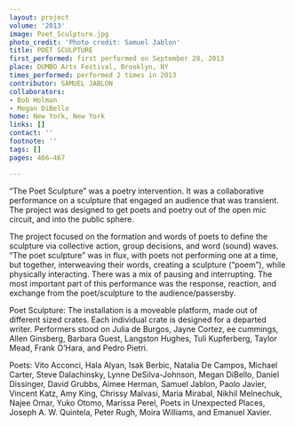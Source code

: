 ```yaml
---
layout: project
volume: '2013'
image: Poet_Sculpture.jpg
photo_credit: 'Photo credit: Samuel Jablon'
title: POET SCULPTURE
first_performed: first performed on September 28, 2013
place: DUMBO Arts Festival, Brooklyn, NY
times_performed: performed 2 times in 2013
contributor: SAMUEL JABLON
collaborators:
- Bob Holman
- Megan DiBello
home: New York, New York
links: []
contact: ''
footnote: ''
tags: []
pages: 466-467

---
```


“The Poet Sculpture” was a poetry intervention. It was a collaborative performance on a sculpture that engaged an audience that was transient. The project was designed to get poets and poetry out of the open mic circuit, and into the public sphere.

The project focused on the formation and words of poets to define the sculpture via collective action, group decisions, and word (sound) waves. “The poet sculpture” was in flux, with poets not performing one at a time, but together, interweaving their words, creating a sculpture (“poem”), while physically interacting. There was a mix of pausing and interrupting. The most important part of this performance was the response, reaction, and exchange from the poet/sculpture to the audience/passersby.

Poet Sculpture: The installation is a moveable platform, made out of different sized crates. Each individual crate is designed for a departed writer. Performers stood on Julia de Burgos, Jayne Cortez, ee cummings, Allen Ginsberg, Barbara Guest, Langston Hughes, Tuli Kupferberg, Taylor Mead, Frank O’Hara, and Pedro Pietri.

Poets: Vito Acconci, Hala Alyan, Isak Berbic, Natalia De Campos, Michael Carter, Steve Dalachinsky, Lynne DeSilva-Johnson, Megan DiBello, Daniel Dissinger, David Grubbs, Aimee Herman, Samuel Jablon, Paolo Javier, Vincent Katz, Amy King, Chrissy Malvasi, Maria Mirabal, Nikhil Melnechuk, Najee Omar, Yuko Otomo, Marissa Perel, Poets in Unexpected Places, Joseph A. W. Quintela, Peter Rugh, Moira Williams, and Emanuel Xavier.
